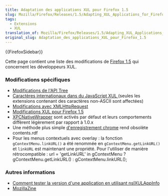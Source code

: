 ```yaml
---
title: Adaptation des applications XUL pour Firefox 1.5
slug: Mozilla/Firefox/Releases/1.5/Adapting_XUL_Applications_for_Firefox_1.5
tags:
  - Extensions
  - XUL
translation_of: Mozilla/Firefox/Releases/1.5/Adapting_XUL_Applications_for_Firefox_1.5
original_slug: Adaptation_des_applications_XUL_pour_Firefox_1.5
---
```

{{FirefoxSidebar}}



Cette page contient une liste des modifications de [Firefox 1.5](fr/Firefox_1.5) qui concernent les développeurs XUL.

### Modifications spécifiques

- [Modifications de l'API Tree](fr/Modifications_de_l'API_Tree)
- [Caractères internationaux dans du JavaScript XUL ](fr/Caract%c3%a8res_internationaux_dans_du_JavaScript_XUL)(seules les extensions contenant des caractères non-ASCII sont affectées)
- [Modifications avec XMLHttpRequest](fr/Changements_dans_XMLHttpRequest_pour_Gecko_1.8)
- [Modifications XUL pour Firefox 1.5](fr/Modifications_XUL_pour_Firefox_1.5)
- [XPCNativeWrapper](fr/XPCNativeWrapper) sont activés par défaut et leurs comportements diffèrent légèrement par rapport à 1.0.x
- Une méthode plus simple [d'enregistrement chrome](fr/Enregistrement_chrome) rend obsolète contents.rdf
- Pour les menus contextuels avec overlay : la fonction `gContextMenu.linkURL()` a été renommée en `gContextMenu.getLinkURL()` et `linkURL` est maintenant une propriété. Pour l'utiliser de manière rétrocompatible :
  url = 'getLinkURL' in gContextMenu ? gContextMenu.getLinkURL() : gContextMenu.linkURL();

### Autres informations

- [Comment tester la version d'une application en utilisant nsIXULAppInfo](fr/Utilisation_de_nsIXULAppInfo)
- [MozillaZine](http://kb.mozillazine.org/Dev_:_Extensions_:_Cross-Version_Compatibility_Techniques)
